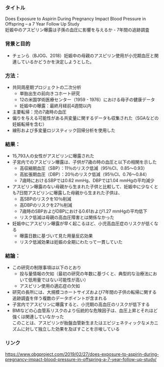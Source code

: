 ### タイトル
Does Exposure to Aspirin During Pregnancy Impact Blood Pressure in Offspring – a 7 Year Follow Up Study  
妊娠中のアスピリン曝露は子孫の血圧に影響を与えるか - 7年間の追跡調査

### 背景と目的
* チェンら（BJOG、2018）妊娠中の母親のアスピリン使用が小児期血圧と関連しているかどうかを決定しようとした。

### 方法：
* 共同周産期プロジェクトの二次分析
  * 単胎出生の前向きコホート研究
  * 12の米国学術医療センター（1959 - 1976）における母子の健康データ
  * 妊娠中の曝露：最終月経前4週間以内
* 主要転帰：児の7歳時の血圧
* 偏りを与える可能性がある共変量に関するデータも収集された（SGAなどの妊娠転帰を含む）
* 線形および多変量ロジスティック回帰分析を使用した

### 結果：
* 15,793人の女性がアスピリンに曝露された
* 子宮内でのアスピリン曝露は、子供が7歳の時の血圧と以下の相関を示した
  * 高収縮期血圧（SBP）：11％のリスク低減（95％CI、0.85〜0.93）
  * 高拡張期血圧（DBP）：20％のリスク低減（95％CI、0.76〜0.84）
  * 7歳時におけるSBPでは0.62 mmHg、DBPでは1.04 mmHgの平均減少
* アスピリン曝露のない母親から生まれた子供と比較して、妊娠中に少なくとも7日間アスピリンに曝露した母親から生まれた子供は、
  * 高SBPのリスクを10％削減
  * 高DBPのリスクを27％削減
  * 7歳時のSBPおよびDBPにおける0.61および1.27 mmHgの平均低下
  * リスク低減は母親の高血圧障害とは関係なかった
* 妊娠中にアスピリン曝露が早く起こるほど、小児高血圧症のリスクが低くなる
  * 曝露日数に基づいて見た用量反応効果
  * リスク低減効果は妊娠の全期にわたって一貫していた

### 結論：
* この研究の制限事項は以下のとおり
  * 投与量情報の欠如（最初の研究の年数に基づくと、典型的な治療法において低用量ではない可能性が高い）
  * アスピリン使用の適応症の欠如
* 研究の長所には、大規模コホートサイズおよび7年間の子供の転帰に関する追跡調査を伴う複数のデータポイントが含まれる  
* 子宮内でアスピリンに曝露すると、小児期の高血圧のリスクが低下する
* BMIなどの心血管系リスクのより伝統的な危険因子は、血圧上昇とそれほど強くは関連していなかった  
  このことは、アスピリンが胎盤血管新生またはエピジェネティックなメカニズムに対して独立した効果を及ぼすことを示唆している

### リンク
https://www.obgproject.com/2019/02/27/does-exposure-to-aspirin-during-pregnancy-impact-blood-pressure-in-offspring-a-7-year-follow-up-study/
